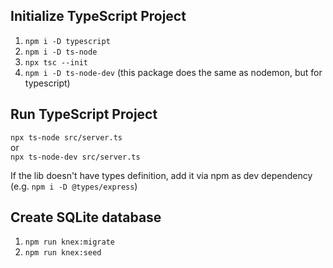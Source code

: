 ## Initialize TypeScript Project

1. `npm i -D typescript`
2. `npm i -D ts-node`
3. `npx tsc --init`
4. `npm i -D ts-node-dev` (this package does the same as nodemon, but for typescript)

## Run TypeScript Project

`npx ts-node src/server.ts`  
or  
`npx ts-node-dev src/server.ts`

If the lib doesn't have types definition, add it via npm as dev dependency (e.g. `npm i -D @types/express`)

## Create SQLite database

1. `npm run knex:migrate`
2. `npm run knex:seed`
